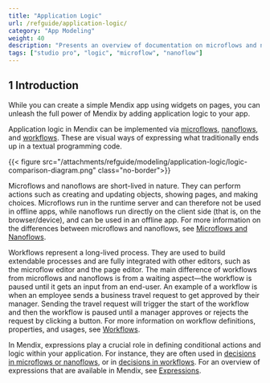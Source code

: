 ```yaml
---
title: "Application Logic"
url: /refguide/application-logic/
category: "App Modeling"
weight: 40
description: "Presents an overview of documentation on microflows and nanoflows."
tags: ["studio pro", "logic", "microflow", "nanoflow"]
---
```


## 1 Introduction

While you can create a simple Mendix app using widgets on pages, you can unleash the full power of Mendix by adding application logic to your app.

Application logic in Mendix can be implemented via [microflows](/refguide/microflows/), [nanoflows](/refguide/nanoflows/), and [workflows](/refguide/workflows/). These are visual ways of expressing what traditionally ends up in a textual programming code. 

{{< figure src="/attachments/refguide/modeling/application-logic/logic-comparison-diagram.png" class="no-border">}}

Microflows and nanoflows are short-lived in nature. They can perform actions such as creating and updating objects, showing pages, and making choices. Microflows run in the runtime server and can therefore not be used in offline apps, while nanoflows run directly on the client side (that is, on the browser/device), and can be used in an offline app. For more information on the differences between microflows and nanoflows, see [Microflows and Nanoflows](/refguide/microflows-and-nanoflows/).

Workflows represent a long-lived process. They are used to build extendable processes and are fully integrated with other editors, such as the microflow editor and the page editor. The main difference of workflows from microflows and nanoflows is from a waiting aspect—the workflow is paused until it gets an input from an end-user. An example of a workflow is when an employee sends a business travel request to get approved by their manager. Sending the travel request will trigger the start of the workflow and then the workflow is paused until a manager approves or rejects the request by clicking a button. For more information on workflow definitions, properties, and usages, see [Workflows](/refguide/workflows/).

In Mendix, expressions play a crucial role in defining conditional actions and logic within your application. For instance, they are often used in [decisions in microflows or nanoflows](/refguide/decisions/), or in [decisions in workflows](/refguide/decision-in-workflows/). For an overview of expressions that are available in Mendix, see [Expressions](/refguide/expressions/).

